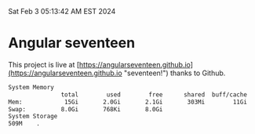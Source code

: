 Sat Feb  3 05:13:42 AM EST 2024

# Angular seventeen


This project is live at [https://angularseventeen.github.io](https://angularseventeen.github.io "seventeen!") thanks to Github.

```bash
System Memory
               total        used        free      shared  buff/cache   available
Mem:            15Gi       2.0Gi       2.1Gi       303Mi        11Gi        13Gi
Swap:          8.0Gi       768Ki       8.0Gi
System Storage
509M	.
```
```bash
